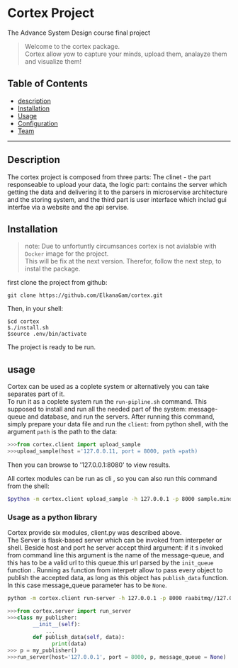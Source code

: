 # Cortex Project<br/>
The Advance System Design course final project

> Welcome to the cortex package.<br/> Cortex allow yow to capture your minds, upload them, analayze them and visualize them!

## Table of Contents
- [description](#description)
- [Installation](#installation)
- [Usage](#Usage)
- [Configuration](#configuration)
- [Team](#team)

---
## Description
The cortex project is composed from three parts: The clinet - the part responseable to upload your data, the logic part: contains the server which  getting the data and delivering it to the parsers in microservise architecture and the storing system, and the third part is  user interface which includ gui interfae via a website and the api servise.

## Installation

> note:
Due to unfortuntly circumsances cortex is not avialable with `Docker` image for the project.<br/> This will be fix at the next version. Therefor, follow the next step, to instal the package.

first clone the project from github:
```
git clone https://github.com/ElkanaGam/cortex.git
```
Then, in your shell:

```shell
$cd cortex
$./install.sh
$source .env/bin/activate
````
The project is ready to be run.

## usage 
Cortex can be used as a coplete system or alternatively you can take separates part of it.<br/>
To run it as a coplete system run the `run-pipline.sh` command. This supposed to  install and run  all the needed part of the system: message-queue and database, and run the servers. After running this command, simply prepare your data file and run the `client`:
from python shell, with the argument `path` is the path to the data:
``` python 
>>>from cortex.client import upload_sample
>>>upload_sample(host ='127.0.0.11, port = 8000, path =path)
```
Then you can browse to '127.0.0.1:8080' to view results.

All cortex modules can be run as cli , so you can also run this command from the shell:
```bash
$python -m cortex.client upload_sample -h 127.0.0.1 -p 8000 sample.mind
```
### Usage as  a python library
Cortex provide six modules, client.py was described above. <br/>
The Server is flask-based server which can be invoked from interpeter or shell. Beside host and port he server accept third argument: if it s invoked from command line this argument is the name of the message-queue, and this has to be a valid url to this queue.this url parsed by the `init_queue` function . Running as function from interpetr allow to pass every object to publish the accepted data, as long as this object has `publish_data` function. In this case message_queue parameter has to be `None`.

```bash
python -m cortex.client run-server -h 127.0.0.1 -p 8000 raabitmq//127.0.0.1/5672 
```

```python 
>>>from cortex.server import run_server
>>>class my_publisher:
        __init__(self):
            ...
        def publish_data(self, data):
              print(data)
>>> p = my_publisher()
>>>run_server(host='127.0.0.1', port = 8000, p, message_queue = None)
```

```
